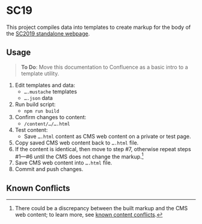 # SC19

This project compiles data into templates to create markup for the body of the [SC2019 standalone webpage][tacc-sc19].

## Usage

> **To Do**:
> Move this documentation to Confluence as a basic intro to a template utility.

1. Edit templates and data:
    - `….mustache` templates
    - `….json` data
2. Run build script:
    - `npm run build`
3. Confirm changes to content:
    - `/content/…/….html`
4. Test content:
    - Save `….html` content as CMS web content on a private or test page.
5. Copy saved CMS web content back to `….html` file.
6. If the content is identical, then move to step #7, otherwise
   repeat steps #1—#6 until the CMS does not change the markup.[^1]
7. Save CMS web content into `….html` file.
8. Commit and push changes.

## Known Conflicts

[^1]: There could be a discrepancy between the built markup and the CMS web content; to learn more, see [known content conflicts][doc-conflicts].



[doc-conflicts]: ../../docs/content-conflicts.md "Known Content Conflicts"
[tacc-sc19]: https://www.tacc.utexas.edu/sc19 "TACC: Super Computing 2019"
